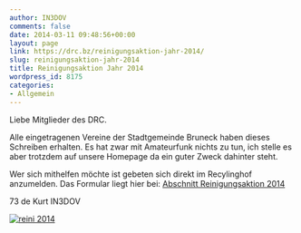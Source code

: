 ```yaml
---
author: IN3DOV
comments: false
date: 2014-03-11 09:48:56+00:00
layout: page
link: https://drc.bz/reinigungsaktion-jahr-2014/
slug: reinigungsaktion-jahr-2014
title: Reinigungsaktion Jahr 2014
wordpress_id: 8175
categories:
- Allgemein
---
```


Liebe Mitglieder des DRC.

Alle eingetragenen Vereine der Stadtgemeinde Bruneck haben dieses Schreiben erhalten. Es hat zwar mit Amateurfunk nichts zu tun, ich stelle es aber trotzdem auf unsere Homepage da ein guter Zweck dahinter steht.

Wer sich mithelfen möchte ist gebeten sich direkt im Recylinghof anzumelden. Das Formular liegt hier bei: [Abschnitt Reinigungsaktion 2014](https://drc.bz/wp-content/uploads/2014/03/Abschnitt-Reinigungsaktion-2014.pdf)

73 de Kurt IN3DOV







[![reini 2014](https://drc.bz/wp-content/uploads/2014/03/reini-2014.jpg)](https://drc.bz/wp-content/uploads/2014/03/reini-2014.jpg)
